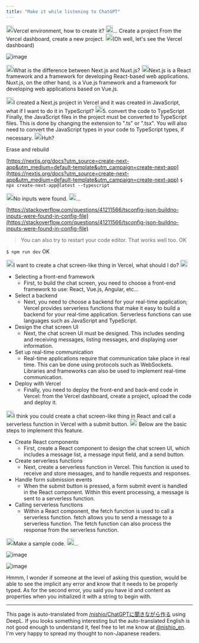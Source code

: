 ```yaml
---
title: "Make it while listening to ChatGPT"
---
```


<img src='https://scrapbox.io/api/pages/nishio-en/nishio/icon' alt='nishio.icon' height="19.5"/>Vercel environment, how to create it?
<img src='https://scrapbox.io/api/pages/nishio-en/ChatGPT/icon' alt='ChatGPT.icon' height="19.5"/>... Create a project
From the Vercel dashboard, create a new project.
<img src='https://scrapbox.io/api/pages/nishio-en/nishio/icon' alt='nishio.icon' height="19.5"/>(Oh well, let's see the Vercel dashboard)

![image](https://gyazo.com/4e6eeef706027e08d3beabafc2050d00/thumb/1000)

<img src='https://scrapbox.io/api/pages/nishio-en/nishio/icon' alt='nishio.icon' height="19.5"/>What is the difference between Next.js and Nuxt.js?
<img src='https://scrapbox.io/api/pages/nishio-en/ChatGPT/icon' alt='ChatGPT.icon' height="19.5"/>Next.js is a React framework and a framework for developing React-based web applications. Nuxt.js, on the other hand, is a Vue.js framework and a framework for developing web applications based on Vue.js.

<img src='https://scrapbox.io/api/pages/nishio-en/nishio/icon' alt='nishio.icon' height="19.5"/>I created a Next.js project in Vercel and it was created in JavaScript, what if I want to do it in TypeScript?
<img src='https://scrapbox.io/api/pages/nishio-en/ChatGPT/icon' alt='ChatGPT.icon' height="19.5"/>5. convert the code to TypeScript
Finally, the JavaScript files in the project must be converted to TypeScript files. This is done by changing the extension to ".ts" or ".tsx". You will also need to convert the JavaScript types in your code to TypeScript types, if necessary.
<img src='https://scrapbox.io/api/pages/nishio-en/nishio/icon' alt='nishio.icon' height="19.5"/>Huh?

Erase and rebuild

[https://nextjs.org/docs?utm_source=create-next-app&utm_medium=default-template&utm_campaign=create-next-app](https://nextjs.org/docs?utm_source=create-next-app&utm_medium=default-template&utm_campaign=create-next-app)
`$ npx create-next-app@latest --typescript`

<img src='https://scrapbox.io/api/pages/nishio-en/nishio/icon' alt='nishio.icon' height="19.5"/>No inputs were found.
<img src='https://scrapbox.io/api/pages/nishio-en/ChatGPT/icon' alt='ChatGPT.icon' height="19.5"/>...

[https://stackoverflow.com/questions/41211566/tsconfig-json-buildno-inputs-were-found-in-config-file](https://stackoverflow.com/questions/41211566/tsconfig-json-buildno-inputs-were-found-in-config-file)
> You can also try to restart your code editor. That works well too.
OK

`$ npm run dev`
OK

<img src='https://scrapbox.io/api/pages/nishio-en/nishio/icon' alt='nishio.icon' height="19.5"/>I want to create a chat screen-like thing in Vercel, what should I do?
<img src='https://scrapbox.io/api/pages/nishio-en/ChatGPT/icon' alt='ChatGPT.icon' height="19.5"/>
- Selecting a front-end framework
    - First, to build the chat screen, you need to choose a front-end framework to use: React, Vue.js, Angular, etc...
- Select a backend
    - Next, you need to choose a backend for your real-time application; Vercel provides serverless functions that make it easy to build a backend for your real-time application. Serverless functions can use languages such as JavaScript and TypeScript.
- Design the chat screen UI
    - Next, the chat screen UI must be designed. This includes sending and receiving messages, listing messages, and displaying user information.
- Set up real-time communication
    - Real-time applications require that communication take place in real time. This can be done using protocols such as WebSockets. Libraries and frameworks can also be used to implement real-time communication.
- Deploy with Vercel
    - Finally, you need to deploy the front-end and back-end code in Vercel: from the Vercel dashboard, create a project, upload the code and deploy it.

<img src='https://scrapbox.io/api/pages/nishio-en/nishio/icon' alt='nishio.icon' height="19.5"/>I think you could create a chat screen-like thing in React and call a serverless function in Vercel with a submit button.
<img src='https://scrapbox.io/api/pages/nishio-en/ChatGPT/icon' alt='ChatGPT.icon' height="19.5"/>
Below are the basic steps to implement this feature.
- Create React components
    - First, create a React component to design the chat screen UI, which includes a message list, a message input field, and a send button.
- Create serverless functions
    - Next, create a serverless function in Vercel. This function is used to receive and store messages, and to handle requests and responses.
- Handle form submission events
    - When the submit button is pressed, a form submit event is handled in the React component. Within this event processing, a message is sent to a serverless function.
- Calling serverless functions
    - Within a React component, the fetch function is used to call a serverless function. fetch allows you to send a message to a serverless function. The fetch function can also process the response from the serverless function.

<img src='https://scrapbox.io/api/pages/nishio-en/nishio/icon' alt='nishio.icon' height="19.5"/>Make a sample code.
<img src='https://scrapbox.io/api/pages/nishio-en/ChatGPT/icon' alt='ChatGPT.icon' height="19.5"/>...

![image](https://gyazo.com/626fdae932fd17bfbeac0b5d52f54024/thumb/1000)

![image](https://gyazo.com/2c644bf92d4416fa0dc3f7734a534aa2/thumb/1000)

Hmmm, I wonder if someone at the level of asking this question, would be able to see the implicit any error and know that it needs to be properly typed.
As for the second error, you said you have id and content as properties when you initialized it with a string to begin with.



---
This page is auto-translated from [/nishio/ChatGPTに聞きながら作る](https://scrapbox.io/nishio/ChatGPTに聞きながら作る) using DeepL. If you looks something interesting but the auto-translated English is not good enough to understand it, feel free to let me know at [@nishio_en](https://twitter.com/nishio_en). I'm very happy to spread my thought to non-Japanese readers.